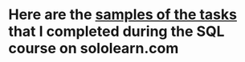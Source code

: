 # Here are the [samples of the tasks](https://github.com/sunflower74/SQL/blob/main/My%20task%20samples) that I completed during the SQL course on sololearn.com
